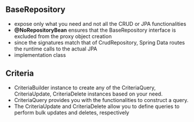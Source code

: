 ## BaseRepository
- expose only what you need and not all the CRUD or JPA functionalities
- **@NoRepositoryBean** ensures that the BaseRepository interface is excluded  from the proxy object creation
- since the signatures match that of CrudRepository, Spring Data routes the runtime calls to the actual JPA
- implementation class

## Criteria
- CriteriaBuilder instance to create any of the CriteriaQuery, CriteriaUpdate, CriteriaDelete instances based on your need. 
- CriteriaQuery provides you with the functionalities to construct a query. 
- The CriteriaUpdate and CriteriaDelete allow you to define queries to perform bulk updates and deletes, respectively